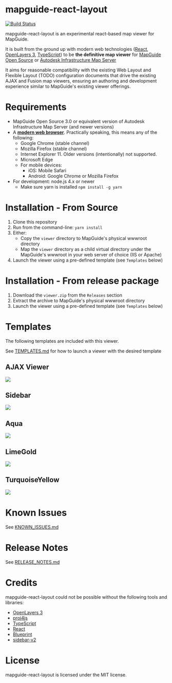 # mapguide-react-layout

[![Build Status](https://travis-ci.org/jumpinjackie/mapguide-react-layout.svg)](https://travis-ci.org/jumpinjackie/mapguide-react-layout)

mapguide-react-layout is an experimental react-based map viewer for MapGuide.

It is built from the ground up with modern web technologies ([React](https://facebook.github.io/react/), [OpenLayers 3](http://openlayers.org/), [TypeScript](https://www.typescriptlang.org/)) to be **the definitive map viewer** for [MapGuide Open Source](http://mapguide.osgeo.org) or [Autodesk Infrastructure Map Server](http://www.autodesk.com/products/infrastructure-map-server/overview)

It aims for reasonable compatibility with the existing Web Layout and Flexible Layout (TODO) configuration documents that drive the existing AJAX and Fusion map viewers, ensuring an authoring and development experience similar to MapGuide's existing viewer offerings.

# Requirements

 * MapGuide Open Source 3.0 or equivalent version of Autodesk Infrastructure Map Server (and newer versions)
 * A [**modern web browser**](http://browsehappy.com/). Practically speaking, this means any of the following:
    * Google Chrome (stable channel)
    * Mozilla Firefox (stable channel)
    * Internet Explorer 11. Older versions (intentionally) not supported.
    * Microsoft Edge
    * For mobile devices:
      * iOS: Mobile Safari
      * Android: Google Chrome or Mozilla Firefox
 * For development: node.js 4.x or newer
    * Make sure yarn is installed `npm install -g yarn`

# Installation - From Source

 1. Clone this repository
 2. Run from the command-line: `yarn install`
 3. Either:
    * Copy the `viewer` directory to MapGuide's physical wwwroot directory
    * Map the `viewer` directory as a child virtual directory under the MapGuide's wwwroot in your web server of choice (IIS or Apache)
 4. Launch the viewer using a pre-defined template (see `Templates` below)

# Installation - From release package

 1. Download the `viewer.zip` from the `Releases` section
 2. Extract the archive to MapGuide's physical wwwroot directory
 3. Launch the viewer using a pre-defined template (see `Templates` below)

# Templates

The following templates are included with this viewer.

See [TEMPLATES.md](https://github.com/jumpinjackie/mapguide-react-layout/blob/master/TEMPLATES.md) for how to launch a viewer with the desired template

## AJAX Viewer

![](https://github.com/jumpinjackie/mapguide-react-layout/raw/master/doc/ajax-viewer.png)

## Sidebar

![](https://github.com/jumpinjackie/mapguide-react-layout/raw/master/doc/sidebar.png)

## Aqua

![](https://github.com/jumpinjackie/mapguide-react-layout/raw/master/doc/aqua.png)

## LimeGold

![](https://github.com/jumpinjackie/mapguide-react-layout/raw/master/doc/limegold.png)

## TurquoiseYellow

![](https://github.com/jumpinjackie/mapguide-react-layout/raw/master/doc/turquoise-yellow.png)

# Known Issues

See [KNOWN_ISSUES.md](https://github.com/jumpinjackie/mapguide-react-layout/blob/master/KNOWN_ISSUES.md)

# Release Notes

See [RELEASE_NOTES.md](https://github.com/jumpinjackie/mapguide-react-layout/blob/master/RELEASE_NOTES.md)

# Credits

mapguide-react-layout could not be possible without the following tools and libraries:

 * [OpenLayers 3](http://openlayers.org/)
 * [proj4js](http://proj4js.org/)
 * [TypeScript](https://www.typescriptlang.org/)
 * [React](https://facebook.github.io/react/)
 * [Blueprint](http://blueprintjs.com/)
 * [sidebar-v2](https://github.com/Turbo87/sidebar-v2)

# License

mapguide-react-layout is licensed under the MIT license.